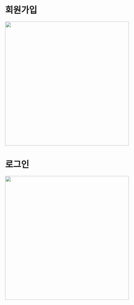 # 회원가입

<p float="left">
<img width="400" src = "https://user-images.githubusercontent.com/61861809/83241078-47077b00-a1d5-11ea-8b1f-c6de21f9100d.PNG">
<p>


# 로그인

<p float="left">
<img width="400" src = "https://user-images.githubusercontent.com/61861809/83241087-48d13e80-a1d5-11ea-91ba-96a971a039c9.PNG">
<p>
